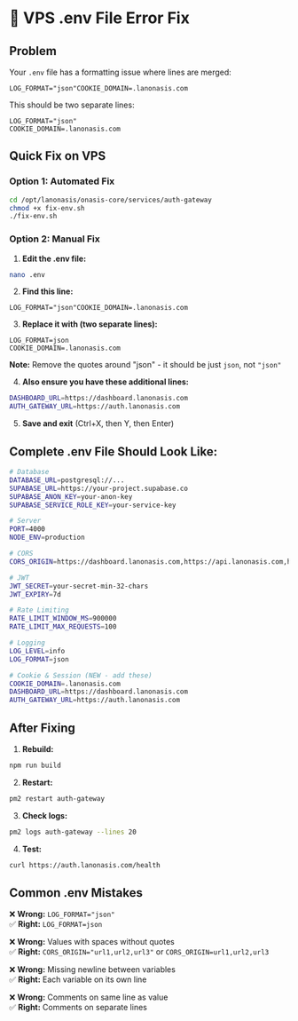 # 🚨 VPS .env File Error Fix

## Problem
Your `.env` file has a formatting issue where lines are merged:
```
LOG_FORMAT="json"COOKIE_DOMAIN=.lanonasis.com
```

This should be two separate lines:
```
LOG_FORMAT="json"
COOKIE_DOMAIN=.lanonasis.com
```

## Quick Fix on VPS

### Option 1: Automated Fix
```bash
cd /opt/lanonasis/onasis-core/services/auth-gateway
chmod +x fix-env.sh
./fix-env.sh
```

### Option 2: Manual Fix

1. **Edit the .env file:**
```bash
nano .env
```

2. **Find this line:**
```
LOG_FORMAT="json"COOKIE_DOMAIN=.lanonasis.com
```

3. **Replace it with (two separate lines):**
```
LOG_FORMAT=json
COOKIE_DOMAIN=.lanonasis.com
```

**Note:** Remove the quotes around "json" - it should be just `json`, not `"json"`

4. **Also ensure you have these additional lines:**
```bash
DASHBOARD_URL=https://dashboard.lanonasis.com
AUTH_GATEWAY_URL=https://auth.lanonasis.com
```

5. **Save and exit** (Ctrl+X, then Y, then Enter)

## Complete .env File Should Look Like:

```bash
# Database
DATABASE_URL=postgresql://...
SUPABASE_URL=https://your-project.supabase.co
SUPABASE_ANON_KEY=your-anon-key
SUPABASE_SERVICE_ROLE_KEY=your-service-key

# Server
PORT=4000
NODE_ENV=production

# CORS
CORS_ORIGIN=https://dashboard.lanonasis.com,https://api.lanonasis.com,https://mcp.lanonasis.com

# JWT
JWT_SECRET=your-secret-min-32-chars
JWT_EXPIRY=7d

# Rate Limiting
RATE_LIMIT_WINDOW_MS=900000
RATE_LIMIT_MAX_REQUESTS=100

# Logging
LOG_LEVEL=info
LOG_FORMAT=json

# Cookie & Session (NEW - add these)
COOKIE_DOMAIN=.lanonasis.com
DASHBOARD_URL=https://dashboard.lanonasis.com
AUTH_GATEWAY_URL=https://auth.lanonasis.com
```

## After Fixing

1. **Rebuild:**
```bash
npm run build
```

2. **Restart:**
```bash
pm2 restart auth-gateway
```

3. **Check logs:**
```bash
pm2 logs auth-gateway --lines 20
```

4. **Test:**
```bash
curl https://auth.lanonasis.com/health
```

## Common .env Mistakes

❌ **Wrong:** `LOG_FORMAT="json"`  
✅ **Right:** `LOG_FORMAT=json`

❌ **Wrong:** Values with spaces without quotes  
✅ **Right:** `CORS_ORIGIN="url1,url2,url3"` or `CORS_ORIGIN=url1,url2,url3`

❌ **Wrong:** Missing newline between variables  
✅ **Right:** Each variable on its own line

❌ **Wrong:** Comments on same line as value  
✅ **Right:** Comments on separate lines

